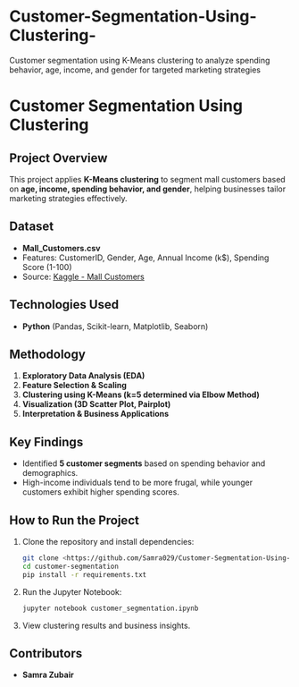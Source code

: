 # Customer-Segmentation-Using-Clustering-
Customer segmentation using K-Means clustering to analyze spending behavior, age, income, and gender for targeted marketing strategies
# **Customer Segmentation Using Clustering**

## **Project Overview**
This project applies **K-Means clustering** to segment mall customers based on **age, income, spending behavior, and gender**, helping businesses tailor marketing strategies effectively.

## **Dataset**
- **Mall_Customers.csv**
- Features: CustomerID, Gender, Age, Annual Income (k$), Spending Score (1-100)
- Source: [Kaggle - Mall Customers](https://www.kaggle.com/datasets/vjchoudhary7/customer-segmentation-tutorial-in-python)

## **Technologies Used**
- **Python** (Pandas, Scikit-learn, Matplotlib, Seaborn)

## **Methodology**
1. **Exploratory Data Analysis (EDA)**
2. **Feature Selection & Scaling**
3. **Clustering using K-Means (k=5 determined via Elbow Method)**
4. **Visualization (3D Scatter Plot, Pairplot)**
5. **Interpretation & Business Applications**

## **Key Findings**
- Identified **5 customer segments** based on spending behavior and demographics.
- High-income individuals tend to be more frugal, while younger customers exhibit higher spending scores.

## **How to Run the Project**
1. Clone the repository and install dependencies:
   ```bash
   git clone <https://github.com/Samra029/Customer-Segmentation-Using-Clustering-.git>
   cd customer-segmentation
   pip install -r requirements.txt
   ```
2. Run the Jupyter Notebook:
   ```bash
   jupyter notebook customer_segmentation.ipynb
   ```
3. View clustering results and business insights.

## **Contributors**
- **Samra Zubair**




